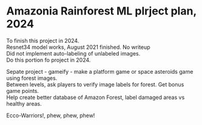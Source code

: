 # Amazonia Rainforest ML plrject plan, 2024   

To finish this project in 2024.  
Resnet34 model works, August 2021 finished. No writeup   
Did not implement auto-labeling of unlabeled images.  
Do this portion fo project in 2024.  

Sepate project - gameify - make a platform game or space asteroids game using forest images.  
Between levels, ask players to verify image labels for forest. Get bonus game points.  
Help create better database of Amazon Forest, label damaged areas vs healthy areas.  

Ecco-Warriors!, phew, phew, phew!   

